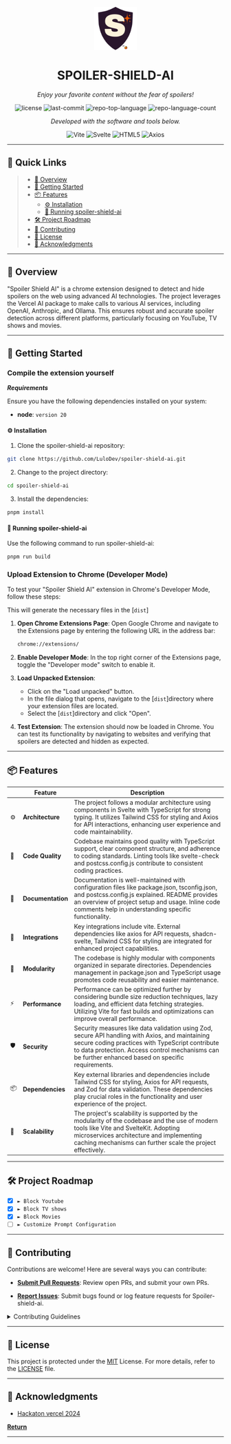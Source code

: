 <p align="center">
  <img src="docs/images/spoiler-shield-ai.png" width="100" />
</p>
<p align="center">
    <h1 align="center">SPOILER-SHIELD-AI</h1>
</p>
<p align="center">
    <em>Enjoy your favorite content without the fear of spoilers!</em>
</p>
<p align="center">
	<img src="https://img.shields.io/github/license/LuloDev/spoiler-shield-ai?style=flat&color=0080ff" alt="license">
	<img src="https://img.shields.io/github/last-commit/LuloDev/spoiler-shield-ai?style=flat&logo=git&logoColor=white&color=0080ff" alt="last-commit">
	<img src="https://img.shields.io/github/languages/top/LuloDev/spoiler-shield-ai?style=flat&color=0080ff" alt="repo-top-language">
	<img src="https://img.shields.io/github/languages/count/LuloDev/spoiler-shield-ai?style=flat&color=0080ff" alt="repo-language-count">
<p>
<p align="center">
		<em>Developed with the software and tools below.</em>
</p>
<p align="center">
	<img src="https://img.shields.io/badge/Vite-646CFF.svg?style=flat&logo=Vite&logoColor=white" alt="Vite">
	<img src="https://img.shields.io/badge/Svelte-FF3E00.svg?style=flat&logo=Svelte&logoColor=white" alt="Svelte">
	<img src="https://img.shields.io/badge/HTML5-E34F26.svg?style=flat&logo=HTML5&logoColor=white" alt="HTML5">
    <img src="https://img.shields.io/badge/Axios-5A29E4.svg?style=flat&logo=Axios&logoColor=white" alt="Axios">
</p>
<hr>

## 🔗 Quick Links

> - [📍 Overview](#-overview)
> - [🚀 Getting Started](#-getting-started)
> - [📦 Features](#-features)
>   - [⚙️ Installation](#️-installation)
>   - [🤖 Running spoiler-shield-ai](#-running-spoiler-shield-ai)
> - [🛠 Project Roadmap](#-project-roadmap)
> - [🤝 Contributing](#-contributing)
> - [📄 License](#-license)
> - [👏 Acknowledgments](#-acknowledgments)

---

## 📍 Overview

"Spoiler Shield AI" is a chrome extension designed to detect and hide spoilers on the web using advanced AI technologies. The project leverages the Vercel AI package to make calls to various AI services, including OpenAI, Anthropic, and Ollama. This ensures robust and accurate spoiler detection across different platforms, particularly focusing on YouTube, TV shows and movies.

---

## 🚀 Getting Started

### Compile the extension yourself

**_Requirements_**

Ensure you have the following dependencies installed on your system:

- **node**: `version 20`

#### ⚙️ Installation

1. Clone the spoiler-shield-ai repository:

```sh
git clone https://github.com/LuloDev/spoiler-shield-ai.git
```

2. Change to the project directory:

```sh
cd spoiler-shield-ai
```

3. Install the dependencies:

```sh
pnpm install
```

#### 🤖 Running spoiler-shield-ai

Use the following command to run spoiler-shield-ai:

```sh
pnpm run build
```

### Upload Extension to Chrome (Developer Mode)

To test your "Spoiler Shield AI" extension in Chrome's Developer Mode, follow these steps:

This will generate the necessary files in the [`dist`]

1. **Open Chrome Extensions Page**:
   Open Google Chrome and navigate to the Extensions page by entering the following URL in the address bar:

   ```sh
   chrome://extensions/
   ```

2. **Enable Developer Mode**:
   In the top right corner of the Extensions page, toggle the "Developer mode" switch to enable it.

3. **Load Unpacked Extension**:

   - Click on the "Load unpacked" button.
   - In the file dialog that opens, navigate to the [`dist`]directory where your extension files are located.
   - Select the [`dist`]directory and click "Open".

4. **Test Extension**:
   The extension should now be loaded in Chrome. You can test its functionality by navigating to websites and verifying that spoilers are detected and hidden as expected.

---

## 📦 Features

|     | Feature           | Description                                                                                                                                                                                                                                                |
| --- | ----------------- | ---------------------------------------------------------------------------------------------------------------------------------------------------------------------------------------------------------------------------------------------------------- |
| ⚙️  | **Architecture**  | The project follows a modular architecture using components in Svelte with TypeScript for strong typing. It utilizes Tailwind CSS for styling and Axios for API interactions, enhancing user experience and code maintainability.                          |
| 🔩  | **Code Quality**  | Codebase maintains good quality with TypeScript support, clear component structure, and adherence to coding standards. Linting tools like svelte-check and postcss.config.js contribute to consistent coding practices.                                    |
| 📄  | **Documentation** | Documentation is well-maintained with configuration files like package.json, tsconfig.json, and postcss.config.js explained. README provides an overview of project setup and usage. Inline code comments help in understanding specific functionality.    |
| 🔌  | **Integrations**  | Key integrations include vite. External dependencies like axios for API requests, shadcn-svelte, Tailwind CSS for styling are integrated for enhanced project capabilities.                                                                                |
| 🧩  | **Modularity**    | The codebase is highly modular with components organized in separate directories. Dependencies management in package.json and TypeScript usage promotes code reusability and easier maintenance.                                                           |
| ⚡️ | **Performance**   | Performance can be optimized further by considering bundle size reduction techniques, lazy loading, and efficient data fetching strategies. Utilizing Vite for fast builds and optimizations can improve overall performance.                              |
| 🛡️  | **Security**      | Security measures like data validation using Zod, secure API handling with Axios, and maintaining secure coding practices with TypeScript contribute to data protection. Access control mechanisms can be further enhanced based on specific requirements. |
| 📦  | **Dependencies**  | Key external libraries and dependencies include Tailwind CSS for styling, Axios for API requests, and Zod for data validation. These dependencies play crucial roles in the functionality and user experience of the project.                              |
| 🚀  | **Scalability**   | The project's scalability is supported by the modularity of the codebase and the use of modern tools like Vite and SvelteKit. Adopting microservices architecture and implementing caching mechanisms can further scale the project effectively.           |

---

## 🛠 Project Roadmap

- [x] `► Block Youtube`
- [x] `► Block TV shows`
- [x] `► Block Movies`
- [ ] `► Customize Prompt Configuration`

---

## 🤝 Contributing

Contributions are welcome! Here are several ways you can contribute:

- **[Submit Pull Requests](https://github.com/LuloDev/spoiler-shield-ai/pulls)**: Review open PRs, and submit your own PRs.

- **[Report Issues](https://github.com/LuloDev/spoiler-shield-ai/issues)**: Submit bugs found or log feature requests for Spoiler-shield-ai.

<details closed>
    <summary>Contributing Guidelines</summary>

1. **Fork the Repository**: Start by forking the project repository to your GitHub account.
2. **Clone Locally**: Clone the forked repository to your local machine using a Git client.
   ```sh
   git clone https://github.com/LuloDev/spoiler-shield-ai.git
   ```
3. **Create a New Branch**: Always work on a new branch, giving it a descriptive name.
   ```sh
   git checkout -b new-feature-x
   ```
4. **Make Your Changes**: Develop and test your changes locally.
5. **Commit Your Changes**: Commit with a clear message describing your updates.
   ```sh
   git commit -m 'Implemented new feature x.'
   ```
6. **Push to GitHub**: Push the changes to your forked repository.
   ```sh
   git push origin new-feature-x
   ```
7. **Submit a Pull Request**: Create a PR against the original project repository. Clearly describe the changes and their motivations.

Once your PR is reviewed and approved, it will be merged into the main branch.

</details>

---

## 📄 License

This project is protected under the [MIT](https://choosealicense.com/licenses/mit/) License. For more details, refer to the [LICENSE](https://github.com/LuloDev/spoiler-shield-ai/blob/main/LICENSE) file.

---

## 👏 Acknowledgments

- [Hackaton vercel 2024](https://github.com/midudev/hackaton-vercel-2024)

[**Return**](#-overview)

---
